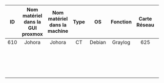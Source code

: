 | ID | Nom matériel dans la GUI proxmox | Nom matériel dans la machine | Type | OS | Fonction | Carte Réseau | IP | Nombre de disques | Taille Totale (en GO) | Espace libre (en GO) | Espace libre (en %) | RAM totale (en GO) | RAM utilisée (en %) | 
| :--: | :--: | :--: |:--: | :--: | :--: |:--: | :--: | :--: | :--: | :--: | :--: | :--: | :--: |
| 610 | Johora | Johora  | CT| Debian | Graylog | 625 | 172.24.255.10/24 | 1 | 31.20 | 1.6 | 5.18 |8 | 66.86  |  
|  |  |  | |  |  |  |  |  |  |  |  |  |  |  
|  |  |  | |  |  |  |  |  |  |  |  |  |  |  
|  |  |  | |  |  |  |  |  |  |  |  |  |  |  
|  |  |  | |  |  |  |  |  |  |  |  |  |  |  
|  |  |  | |  |  |  |  |  |  |  |  |  |  |  
|  |  |  | |  |  |  |  |  |  |  |  |  |  |  
|  |  |  | |  |  |  |  |  |  |  |  |  |  |  
|  |  |  | |  |  |  |  |  |  |  |  |  |  |  
|  |  |  | |  |  |  |  |  |  |  |  |  |  |  
|  |  |  | |  |  |  |  |  |  |  |  |  |  |  
|  |  |  | |  |  |  |  |  |  |  |  |  |  |  
|  |  |  | |  |  |  |  |  |  |  |  |  |  |  
|  |  |  | |  |  |  |  |  |  |  |  |  |  |  
|  |  |  | |  |  |  |  |  |  |  |  |  |  |  
|  |  |  | |  |  |  |  |  |  |  |  |  |  |  
|  |  |  | |  |  |  |  |  |  |  |  |  |  |  
|  |  |  | |  |  |  |  |  |  |  |  |  |  |  
